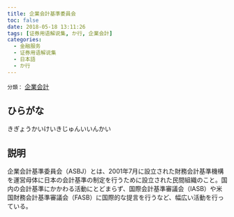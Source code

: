 ```yaml
---
title: 企業会計基準委員会
toc: false
date: 2018-05-18 13:11:26
tags: [证券用语解说集, か行, 企業会計]
categories:
  - 金融服务
  - 证券用语解说集
  - 日本語
  - か行
---
```


`分類：` [企業会計](/tags/企業会計/)

## ひらがな

きぎょうかいけいきじゅんいいんかい

## 説明

企業会計基準委員会（ASBJ）とは、2001年7月に設立された財務会計基準機構を運営母体に日本の会計基準の制定を行うために設立された民間組織のこと。国内の会計基準にかかわる活動にとどまらず、国際会計基準審議会（IASB）や米国財務会計基準審議会（FASB）に国際的な提言を行うなど、幅広い活動を行っている。
